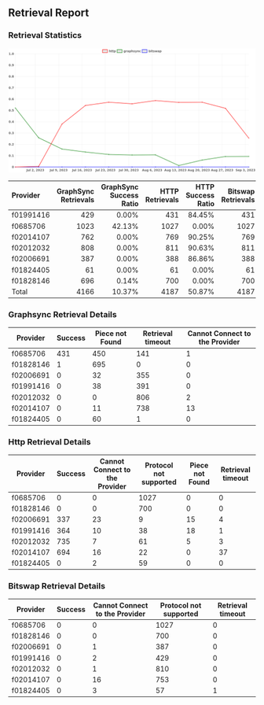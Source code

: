 ## Retrieval Report
### Retrieval Statistics
<img src="https://raw.githubusercontent.com/data-preservation-programs/filplus-checker-assets/main/filecoin-project/filecoin-plus-large-datasets/issues/1714/1693881668760.png"/>

| Provider  | GraphSync Retrievals | GraphSync Success Ratio | HTTP Retrievals | HTTP Success Ratio | Bitswap Retrievals | Bitswap Success Ratio |
| :-------- | -------------------: | ----------------------: | --------------: | -----------------: | -----------------: | --------------------: |
| f01991416 |                  429 |                   0.00% |             431 |             84.45% |                431 |                 0.00% |
| f0685706  |                 1023 |                  42.13% |            1027 |              0.00% |               1027 |                 0.00% |
| f02014107 |                  762 |                   0.00% |             769 |             90.25% |                769 |                 0.00% |
| f02012032 |                  808 |                   0.00% |             811 |             90.63% |                811 |                 0.00% |
| f02006691 |                  387 |                   0.00% |             388 |             86.86% |                388 |                 0.00% |
| f01824405 |                   61 |                   0.00% |              61 |              0.00% |                 61 |                 0.00% |
| f01828146 |                  696 |                   0.14% |             700 |              0.00% |                700 |                 0.00% |
| Total     |                 4166 |                  10.37% |            4187 |             50.87% |               4187 |                 0.00% |

### Graphsync Retrieval Details
| Provider  | Success | Piece not Found | Retrieval timeout | Cannot Connect to the Provider |
| --------- | ------- | --------------- | ----------------- | ------------------------------ |
| f0685706  | 431     | 450             | 141               | 1                              |
| f01828146 | 1       | 695             | 0                 | 0                              |
| f02006691 | 0       | 32              | 355               | 0                              |
| f01991416 | 0       | 38              | 391               | 0                              |
| f02012032 | 0       | 0               | 806               | 2                              |
| f02014107 | 0       | 11              | 738               | 13                             |
| f01824405 | 0       | 60              | 1                 | 0                              |

### Http Retrieval Details
| Provider  | Success | Cannot Connect to the Provider | Protocol not supported | Piece not Found | Retrieval timeout |
| --------- | ------- | ------------------------------ | ---------------------- | --------------- | ----------------- |
| f0685706  | 0       | 0                              | 1027                   | 0               | 0                 |
| f01828146 | 0       | 0                              | 700                    | 0               | 0                 |
| f02006691 | 337     | 23                             | 9                      | 15              | 4                 |
| f01991416 | 364     | 10                             | 38                     | 18              | 1                 |
| f02012032 | 735     | 7                              | 61                     | 5               | 3                 |
| f02014107 | 694     | 16                             | 22                     | 0               | 37                |
| f01824405 | 0       | 2                              | 59                     | 0               | 0                 |

### Bitswap Retrieval Details
| Provider  | Success | Cannot Connect to the Provider | Protocol not supported | Retrieval timeout |
| --------- | ------- | ------------------------------ | ---------------------- | ----------------- |
| f0685706  | 0       | 0                              | 1027                   | 0                 |
| f01828146 | 0       | 0                              | 700                    | 0                 |
| f02006691 | 0       | 1                              | 387                    | 0                 |
| f01991416 | 0       | 2                              | 429                    | 0                 |
| f02012032 | 0       | 1                              | 810                    | 0                 |
| f02014107 | 0       | 16                             | 753                    | 0                 |
| f01824405 | 0       | 3                              | 57                     | 1                 |

